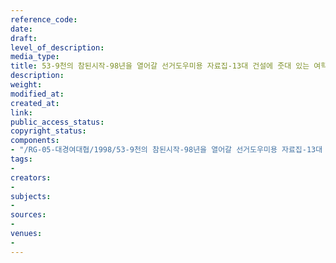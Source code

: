 ```yaml
---
reference_code: 
date: 
draft: 
level_of_description: 
media_type: 
title: 53-9천의 참된시작-98년을 열어갈 선거도우미용 자료집-13대 건설에 줏대 있는 여학생 정책자료집
description: 
weight: 
modified_at: 
created_at: 
link: 
public_access_status: 
copyright_status: 
components:
- "/RG-05-대경여대협/1998/53-9천의 참된시작-98년을 열어갈 선거도우미용 자료집-13대 건설에 줏대 있는 여학생 정책자료집.pdf"
tags:
- 
creators:
- 
subjects:
- 
sources:
- 
venues:
- 
---
```

